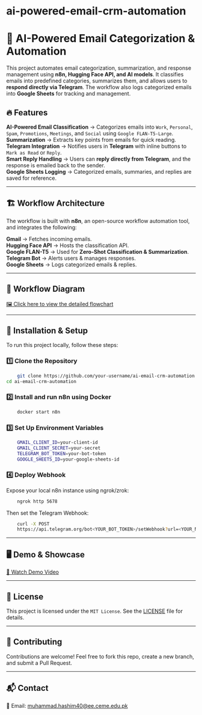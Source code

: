 # ai-powered-email-crm-automation
# 📧 AI-Powered Email Categorization & Automation   

This project automates email categorization, summarization, and response management using **n8n, Hugging Face API, and AI models**. It classifies emails into predefined categories, summarizes them, and allows users to **respond directly via Telegram**. The workflow also logs categorized emails into **Google Sheets** for tracking and management.

## 🔥 Features
 **AI-Powered Email Classification** → Categorizes emails into `Work`, `Personal`, `Spam`, `Promotions`, `Meetings`, and `Social` using `Google FLAN-T5-Large`.  
 **Summarization** → Extracts key points from emails for quick reading.  
 **Telegram Integration** → Notifies users in **Telegram** with inline buttons to `Mark as Read` or `Reply`.  
 **Smart Reply Handling** → Users can **reply directly from Telegram**, and the response is emailed back to the sender.  
 **Google Sheets Logging** → Categorized emails, summaries, and replies are saved for reference.  

---

## 🏗️ Workflow Architecture  
The workflow is built with **n8n**, an open-source workflow automation tool, and integrates the following:  

 **Gmail** → Fetches incoming emails.  
 **Hugging Face API** → Hosts the classification API.  
 **Google FLAN-T5** → Used for **Zero-Shot Classification & Summarization**.  
 **Telegram Bot** → Alerts users & manages responses.  
 **Google Sheets** → Logs categorized emails & replies.  

---

## 📜 Workflow Diagram
[🖼 Click here to view the detailed flowchart](./assets/Flowchart.jpg)  

---

## 🔧 Installation & Setup  
To run this project locally, follow these steps:

### **1️⃣ Clone the Repository**
```bash
    git clone https://github.com/your-username/ai-email-crm-automation.git
cd ai-email-crm-automation
```
### **2️⃣ Install and run n8n using Docker**
``` bash
    docker start n8n
```
### **3️⃣ Set Up Environment Variables**
```bash
    GMAIL_CLIENT_ID=your-client-id
    GMAIL_CLIENT_SECRET=your-secret
    TELEGRAM_BOT_TOKEN=your-bot-token
    GOOGLE_SHEETS_ID=your-google-sheets-id
```
### **4️⃣ Deploy Webhook**
Expose  your local n8n instance using ngrok/zrok:
```bash
    ngrok http 5678
```
Then set the Telegram Webhook:
```bash
    curl -X POST
    https://api.telegram.org/bot<YOUR_BOT_TOKEN>/setWebhook?url=<YOUR_NGROK_URL>/webhook/telegram-webhook&allowed_updates=%5B%22message%22,%22callback_query%22%5D
```

---

## 🖥️ Demo & Showcase
[🚀 Watch Demo Video](https://vimeo.com/1061848061/88bbaa1617?ts=0&share=copy)

---

## 📜 License
This project is licensed under the `MIT License`. See the [LICENSE](./LICENSE) file for details.

---

## 🤝 Contributing
Contributions are welcome! Feel free to fork this repo, create a new branch, and submit a Pull Request.

---

## 📬 Contact
📧 Email: [muhammad.hashim40@ee.ceme.edu.pk](muhammad.hashim40@ee.ceme.edu.pk)
